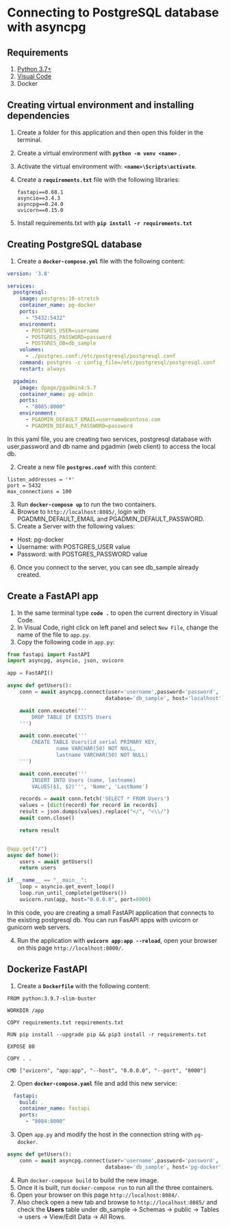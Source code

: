 # Connecting to PostgreSQL database with asyncpg

## Requirements
1. [Python 3.7+](https://www.python.org/downloads/)
2. [Visual Code](https://code.visualstudio.com/download)
3. Docker

## Creating virtual environment and installing dependencies
1. Create a folder for this application and then open this folder in the terminal. 
2. Create a virtual environment with **`python -m venv <name>`** .
3. Activate the virtual environment with: **`<name>\Scripts\activate`**.
4. Create a **`requirements.txt`** file with the following libraries:

    ```
    fastapi==0.68.1
    asyncio==3.4.3
    asyncpg==0.24.0
    uvicorn==0.15.0
    ```
5. Install requirements.txt with **`pip install -r requirements.txt`**

## Creating PostgreSQL database
1. Create a **`docker-compose.yml`** file with the following content:

```yaml
version: '3.8'

services:
  postgresql:
    image: postgres:10-stretch
    container_name: pg-docker
    ports:
      - "5432:5432"
    environment:
      - POSTGRES_USER=username
      - POSTGRES_PASSWORD=password
      - POSTGRES_DB=db_sample
    volumes:
      - ./postgres.conf:/etc/postgresql/postgresql.conf
    command: postgres -c config_file=/etc/postgresql/postgresql.conf
    restart: always

  pgadmin:
    image: dpage/pgadmin4:5.7
    container_name: pg-admin
    ports:
      - "8085:8000"
    environment:
      - PGADMIN_DEFAULT_EMAIL=username@contoso.com
      - PGADMIN_DEFAULT_PASSWORD=password
```

In this yaml file, you are creating two services, postgresql database with user,password and db name and pgadmin (web client) to access the local db.


2. Create a new file **`postgres.conf`** with this content:

```log
listen_addresses = '*'
port = 5432
max_connections = 100
```
3. Run **`docker-compose up`** to run the two containers.
4. Browse to `http://localhost:8085/`, login with PGADMIN_DEFAULT_EMAIL and PGADMIN_DEFAULT_PASSWORD.
5. Create a Server with the following values:
- Host: pg-docker
- Username: with POSTGRES_USER value
- Password: with POSTGRES_PASSWORD value
6. Once you connect to the server, you can see db_sample already created.

## Create a FastAPI app
1. In the same terminal type **`code .`** to open the current directory in Visual Code.
2. In Visual Code, right click on left panel and select `New File`, change the name of the file to `app.py`.
3. Copy the following code in `app.py`:

```python
from fastapi import FastAPI
import asyncpg, asyncio, json, uvicorn

app = FastAPI()

async def getUsers():
    conn = await asyncpg.connect(user='username',password='password',
                                database='db_sample', host='localhost')

    await conn.execute('''
        DROP TABLE IF EXISTS Users 
    ''')

    await conn.execute('''
        CREATE TABLE Users(id serial PRIMARY KEY, 
                name VARCHAR(50) NOT NULL, 
                lastname VARCHAR(50) NOT NULL)
    ''')

    await conn.execute('''
        INSERT INTO Users (name, lastname)
        VALUES($1, $2)''', 'Name', 'LastName')

    records = await conn.fetch('SELECT * FROM Users')
    values = [dict(record) for record in records]
    result = json.dumps(values).replace("</", "<\\/")
    await conn.close()

    return result


@app.get("/")
async def home():
    users = await getUsers()
    return users

if __name__ == "__main__":
    loop = asyncio.get_event_loop()
    loop.run_until_complete(getUsers())
    uvicorn.run(app, host="0.0.0.0", port=8000)
```

In this code, you are creating a small FastAPI application that connects to the existing postgresql db. You can run FasAPI apps with uvicorn or gunicorn web servers.

4. Run the application with **`uvicorn app:app --reload`**, open your browser on this page `http://localhost:8000/`. 


## Dockerize FastAPI 
1. Create a **`Dockerfile`** with the following content:

```Docker
FROM python:3.9.7-slim-buster

WORKDIR /app

COPY requirements.txt requirements.txt

RUN pip install --upgrade pip && pip3 install -r requirements.txt

EXPOSE 80

COPY . .

CMD ["uvicorn", "app:app", "--host", "0.0.0.0", "--port", "8000"]

```

2. Open **`docker-compose.yaml`** file and add this new service:

```yaml
  fastapi:
    build: .
    container_name: fastapi
    ports:
      - "8084:8000"
```
3. Open `app.py` and modify the host in the connection string with `pg-docker`.

```python
async def getUsers():
    conn = await asyncpg.connect(user='username',password='password',
                                database='db_sample', host='pg-docker')
```

4. Run `docker-compose build` to build the new image.
5. Once it is built, run `docker-compose run` to run all the three containers.
6. Open your browser on this page `http://localhost:8084/`.
7. Also check open a new tab and browse to `http://localhost:8085/` and check the **Users** table under db_sample -> Schemas -> public -> Tables -> users -> View/Edit Data ->  All Rows.
